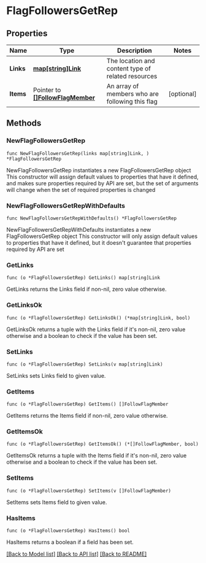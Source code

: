 # FlagFollowersGetRep

## Properties

Name | Type | Description | Notes
------------ | ------------- | ------------- | -------------
**Links** | [**map[string]Link**](Link.md) | The location and content type of related resources | 
**Items** | Pointer to [**[]FollowFlagMember**](FollowFlagMember.md) | An array of members who are following this flag | [optional] 

## Methods

### NewFlagFollowersGetRep

`func NewFlagFollowersGetRep(links map[string]Link, ) *FlagFollowersGetRep`

NewFlagFollowersGetRep instantiates a new FlagFollowersGetRep object
This constructor will assign default values to properties that have it defined,
and makes sure properties required by API are set, but the set of arguments
will change when the set of required properties is changed

### NewFlagFollowersGetRepWithDefaults

`func NewFlagFollowersGetRepWithDefaults() *FlagFollowersGetRep`

NewFlagFollowersGetRepWithDefaults instantiates a new FlagFollowersGetRep object
This constructor will only assign default values to properties that have it defined,
but it doesn't guarantee that properties required by API are set

### GetLinks

`func (o *FlagFollowersGetRep) GetLinks() map[string]Link`

GetLinks returns the Links field if non-nil, zero value otherwise.

### GetLinksOk

`func (o *FlagFollowersGetRep) GetLinksOk() (*map[string]Link, bool)`

GetLinksOk returns a tuple with the Links field if it's non-nil, zero value otherwise
and a boolean to check if the value has been set.

### SetLinks

`func (o *FlagFollowersGetRep) SetLinks(v map[string]Link)`

SetLinks sets Links field to given value.


### GetItems

`func (o *FlagFollowersGetRep) GetItems() []FollowFlagMember`

GetItems returns the Items field if non-nil, zero value otherwise.

### GetItemsOk

`func (o *FlagFollowersGetRep) GetItemsOk() (*[]FollowFlagMember, bool)`

GetItemsOk returns a tuple with the Items field if it's non-nil, zero value otherwise
and a boolean to check if the value has been set.

### SetItems

`func (o *FlagFollowersGetRep) SetItems(v []FollowFlagMember)`

SetItems sets Items field to given value.

### HasItems

`func (o *FlagFollowersGetRep) HasItems() bool`

HasItems returns a boolean if a field has been set.


[[Back to Model list]](../README.md#documentation-for-models) [[Back to API list]](../README.md#documentation-for-api-endpoints) [[Back to README]](../README.md)


